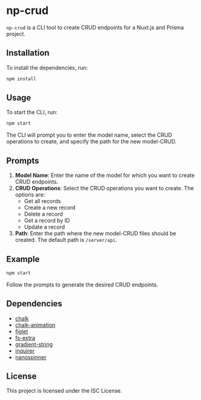 # np-crud

`np-crud` is a CLI tool to create CRUD endpoints for a Nuxt.js and Prisma project.

## Installation

To install the dependencies, run:

```sh
npm install
```

## Usage

To start the CLI, run:

```sh
npm start
```

The CLI will prompt you to enter the model name, select the CRUD operations to create, and specify the path for the new model-CRUD.

## Prompts

1. **Model Name**: Enter the name of the model for which you want to create CRUD endpoints.
2. **CRUD Operations**: Select the CRUD operations you want to create. The options are:
   - Get all records
   - Create a new record
   - Delete a record
   - Get a record by ID
   - Update a record
3. **Path**: Enter the path where the new model-CRUD files should be created. The default path is `/server/api`.

## Example

```sh
npm start
```

Follow the prompts to generate the desired CRUD endpoints.

## Dependencies

- [chalk](https://www.npmjs.com/package/chalk)
- [chalk-animation](https://www.npmjs.com/package/chalk-animation)
- [figlet](https://www.npmjs.com/package/figlet)
- [fs-extra](https://www.npmjs.com/package/fs-extra)
- [gradient-string](https://www.npmjs.com/package/gradient-string)
- [inquirer](https://www.npmjs.com/package/inquirer)
- [nanospinner](https://www.npmjs.com/package/nanospinner)

## License

This project is licensed under the ISC License.
